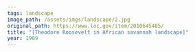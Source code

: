 ```yaml
---
tags: landscape
image_path: /assets/imgs/landscape/2.jpg
original_path: https://www.loc.gov/item/2010645485/
title: "[Theodore Roosevelt in African savannah landscape]"
year: 1909
---
```



